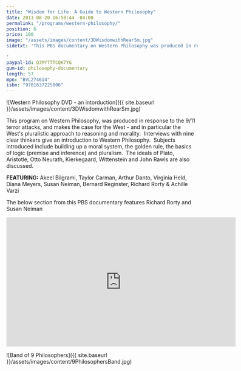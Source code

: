 ```yaml
---
title: "Wisdom for Life: A Guide to Western Philosophy"
date: 2013-08-20 16:58:44 -04:00
permalink: "/programs/western-philosophy/"
position: 6
price: 100
image: "/assets/images/content/3DWisdomwithRearSm.jpg"
sidetxt: 'This PBS documentary on Western Philosophy was produced in response to the 9/11 terror attacks. It makes the case for the West and in particular the West''s pluralistic approach to reasoning and morality. Interviews with nine clear thinkers give an introduction to Western Philosophy. It introduces the concepts of building up a moral system, the golden rule, the basics of logic (premise and inference), and pluralism.  The program looks at the ideas of Plato, Aristotle, Otto Neurath, Kierkegaard, Wittgenstein, and John Rawls. Interviewed are Akeel Bilgrami, Taylor Carman, Arthur Danto, Virginia Held, Diana Meyers, Susan Neiman, Bernard Reginster, Richard Rorty & Achille Varzi. Originally produced in 2005 and remastered in 2017.

'
paypal-id: Q7MY7TTCQK7YG
gum-id: philosophy-documentary
length: 57
mpn: "BVL274614"
isbn: "9781637225806"
---
```


![Western Philosophy DVD - an intorduction]({{ site.baseurl }}/assets/images/content/3DWisdomwithRearSm.jpg)

This program on Western Philosophy, was produced in response to the 9/11 terror attacks, and makes the case for the West - and in particular the West's pluralistic approach to reasoning and morality.  Interviews with nine clear thinkers give an introduction to Western Philosophy.  Subjects introduced include building up a moral system, the golden rule, the basics of logic (premise and inference) and pluralism.  The ideals of Plato, Aristotle, Otto Neurath, Kierkegaard, Wittenstein and John Rawls are also discussed.

**FEATURING:** Akeel Bilgrami, Taylor Carman, Arthur Danto, Virginia Held, Diana Meyers, Susan Neiman, Bernard Reginster, Richard Rorty &amp; Achille Varzi

The below section from this PBS documentary features Richard Rorty and Susan Neiman

<iframe width="604" height="340" src="https://www.youtube.com/embed/LY7JonOQJio?list=PLm2zChNEamqx4Xl5eNwZvsJDhUBGJchrZ&rel=0&amp;modestbranding=1&amp;autohide=1" class="yt" frameborder="0" allowfullscreen></iframe>

![Band of 9 Philosophers]({{ site.baseurl }}/assets/images/content/9PhilosophersBand.jpg)
